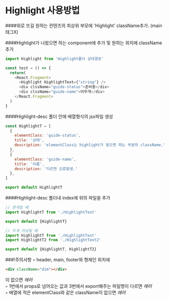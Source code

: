 # **Highlight 사용방법**


####위로 뜨길 원하는 컨텐츠의 최상위 부모에 'Highlight' className추가. (main태그X)

####Highlight가 나왔으면 하는 component에 추가 및 원하는 위치에 className추가
````js
import Highlight from 'Highlight폴더 상대경로'

const test = () => {
  return(
    <React.Fragment>
      <Highlight HighlightText={"string"} />
      <div clssName="guide-status">준비중</div>
      <div clssName="guide-name">아무개</div>
    </React.Fragment>  
  )
}
````

####Highlight-desc 폴더 안에 배열형식의 jsx파일 생성
````js
const HighlightT = [
  {
    elementClass: 'guide-status',
    title: '상태',
    description: 'elementClass는 highlight가 됬으면 하는 부분의 className.'
  },
  {
    elementClass: 'guide-name',
    title: '이름',
    description: '다르면 오류발생.'
  },
]

export default HighlightT
````

####Highlight-desc 폴더내 index에 위의 파일을 추가
````js
// 한개일 때 
import HighlightT from './HighlightText'

export default {HighlightT}

// 두개 이상일 때
import HighlightT from './HighlightText'
import HighlightT2 from './HighlightText2'

export default {HighlightT, HighlightT2}
````

###!주의사항
◦ header, main, footer와 형제인 위치에
````html
<div className="dim"></div>
````
이 없으면 _에러_
<br />
◦ 1번에서 props로 넘어오는 값과 3번에서 export해주는 파일명이 다르면 _에러_<br/>
◦ 배열에 적은 elementClass와 같은 className이 없으면 _에러_

